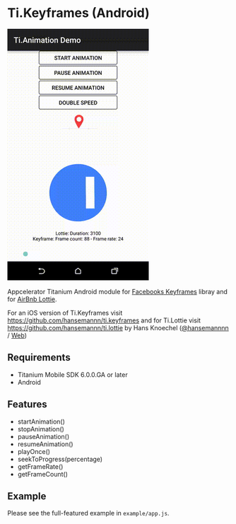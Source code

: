# Ti.Keyframes (Android)

![gif](animation.gif)

Appcelerator Titanium Android module for [Facebooks Keyframes](https://github.com/facebookincubator/Keyframes) libray and for [AirBnb Lottie](https://github.com/airbnb/lottie-android). 

For an iOS version of Ti.Keyframes visit https://github.com/hansemannn/ti.keyframes and for Ti.Lottie visit https://github.com/hansemannn/ti.lottie by Hans Knoechel ([@hansemannnn](https://twitter.com/hansemannnn) / [Web](http://hans-knoechel.de))

## Requirements
- Titanium Mobile SDK 6.0.0.GA or later
- Android

## Features
- startAnimation()
- stopAnimation()
- pauseAnimation()
- resumeAnimation()
- playOnce()
- seekToProgress(percentage)
- getFrameRate()
- getFrameCount()

## Example
Please see the full-featured example in `example/app.js`.
